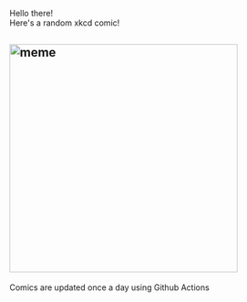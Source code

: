 Hello there! <br>Here's a random xkcd comic!<br>
## <img src="https://imgs.xkcd.com/comics/space_basketball.png" alt="meme" width="400"/><br>
Comics are updated once a day using Github Actions